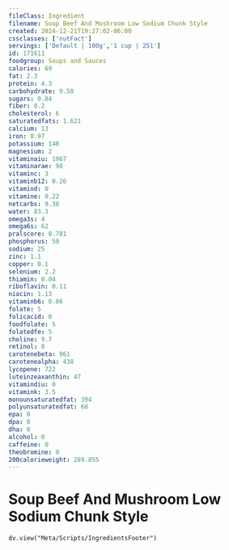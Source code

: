 ```yaml
---
fileClass: Ingredient
filename: Soup Beef And Mushroom Low Sodium Chunk Style
created: 2024-12-21T19:27:02-06:00
cssclasses: ['nutFact']
servings: ['Default | 100g','1 cup | 251']
id: 171611
foodgroup: Soups and Sauces
calories: 69
fat: 2.3
protein: 4.3
carbohydrate: 9.58
sugars: 0.84
fiber: 0.2
cholesterol: 6
saturatedfats: 1.621
calcium: 13
iron: 0.97
potassium: 140
magnesium: 2
vitaminaiu: 1967
vitaminarae: 98
vitaminc: 3
vitaminb12: 0.26
vitamind: 0
vitamine: 0.22
netcarbs: 9.38
water: 83.3
omega3s: 4
omega6s: 62
pralscore: 0.781
phosphorus: 50
sodium: 25
zinc: 1.1
copper: 0.1
selenium: 2.2
thiamin: 0.04
riboflavin: 0.11
niacin: 1.13
vitaminb6: 0.06
folate: 5
folicacid: 0
foodfolate: 5
folatedfe: 5
choline: 9.7
retinol: 0
carotenebeta: 961
carotenealpha: 438
lycopene: 722
luteinzeaxanthin: 47
vitamindiu: 0
vitamink: 3.5
monounsaturatedfat: 394
polyunsaturatedfat: 68
epa: 0
dpa: 0
dha: 0
alcohol: 0
caffeine: 0
theobromine: 0
200calorieweight: 289.855
---
```


# Soup Beef And Mushroom Low Sodium Chunk Style

```dataviewjs
dv.view("Meta/Scripts/IngredientsFooter")
```